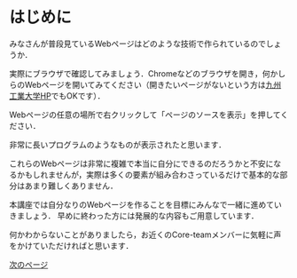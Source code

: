 # はじめに
みなさんが普段見ているWebページはどのような技術で作られているのでしょうか．  
  
実際にブラウザで確認してみましょう．Chromeなどのブラウザを開き，何かしらのWebページを開いてみてください（開きたいページがないという方は[九州工業大学HP](https://www.kyutech.ac.jp/)でもOKです）．  
  
Webページの任意の場所で右クリックして「ページのソースを表示」を押してください．  
  
非常に長いプログラムのようなものが表示されたと思います．
  
これらのWebページは非常に複雑で本当に自分にできるのだろうかと不安になるかもしれませんが，実際は多くの要素が組み合わさっているだけで基本的な部分はあまり難しくありません．  
  
本講座では自分なりのWebページを作ることを目標にみんなで一緒に進めていきましょう． 早めに終わった方には発展的な内容もご用意しています． 
  
何かわからないことがありましたら，お近くのCore-teamメンバーに気軽に声をかけていただければと思います．  
  
[次のページ](main-html.md)